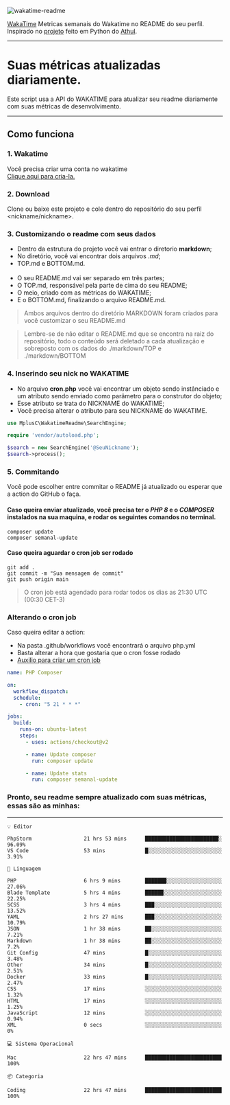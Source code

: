 ![wakatime-readme](https://socialify.git.ci/bymatheus/wakatime-readme/image?description=1&descriptionEditable=M%C3%A9tricas%20semanais%20do%20Wakatime%20no%20seu%20README%20de%20perfil.&font=KoHo&forks=1&language=1&owner=1&pattern=Signal&stargazers=1&theme=Dark)

[WakaTime](https://wakatime.com) Metricas semanais do Wakatime no README do seu perfil. <br>
Inspirado no [projeto](https://github.com/athul/waka-readme) feito em Python do [Athul](https://github.com/athul).
___

# Suas métricas atualizadas diariamente.
Este script usa a API do WAKATIME para atualizar seu readme diariamente com suas métricas de desenvolvimento.

___

## Como funciona

### 1. Wakatime
Você precisa criar uma conta no wakatime <br>
[Clique aqui para cria-la.](https://wakatime.com) 

### 2. Download
Clone ou baixe este projeto e cole dentro do repositório do seu perfil <nickname/nickname>.

### 3. Customizando o readme com seus dados
- Dentro da estrutura do projeto você vai entrar o diretorio **markdown**;  
- No diretório, você vai encontrar dois arquivos *.md*;
- TOP.md e BOTTOM.md.
<br><br>
- O seu README.md vai ser separado em três partes; 
- O TOP.md, responsável pela parte de cima do seu README;
- O meio, criado com as métricas do WAKATIME;
- E o BOTTOM.md, finalizando o arquivo README.md.<br>

> Ambos arquivos dentro do diretório MARKDOWN foram criados para você customizar o seu README.md

> Lembre-se de não editar o README.md que se encontra na raiz do repositório, todo o conteúdo será deletado a cada atualização e sobreposto com os dados do ./markdown/TOP e ./markdown/BOTTOM

### 4. Inserindo seu nick no WAKATIME
- No arquivo **cron.php** você vai encontrar um objeto sendo instânciado e um atributo sendo enviado como parâmetro para o construtor do objeto;
- Esse atributo se trata do NICKNAME do WAKATIME;
- Você precisa alterar o atributo para seu NICKNAME do WAKATIME.

```php
use MplusC\WakatimeReadme\SearchEngine;

require 'vendor/autoload.php';

$search = new SearchEngine('@SeuNickname');
$search->process();
```

### 5. Commitando
Você pode escolher entre commitar o README já atualizado ou esperar que a action do GitHub o faça. <br>

#### Caso queira enviar atualizado, você precisa ter o *PHP 8* e o *COMPOSER* instalados na sua maquina, e rodar os seguintes comandos no terminal.
```composer
composer update
composer semanal-update 
```

#### Caso queira aguardar o cron job ser rodado 
```git 
git add .
git commit -m "Sua mensagem de commit"
git push origin main
```

>O cron job está agendado para rodar todos os dias as 21:30 UTC (00:30 CET-3) 

### Alterando o cron job
Caso queira editar a action:

- Na pasta .github/workflows você encontrará o arquivo php.yml
- Basta alterar a hora que gostaria que o cron fosse rodado
- [Auxilio para criar um cron job](https://crontab.guru)

```yml
name: PHP Composer

on:
  workflow_dispatch:
  schedule:
    - cron: "5 21 * * *"

jobs:
  build:
    runs-on: ubuntu-latest
    steps:
      - uses: actions/checkout@v2

      - name: Update composer
        run: composer update

      - name: Update stats
        run: composer semanal-update
```

### Pronto, seu readme sempre atualizado com suas métricas, essas são as minhas:

___
```text
💡 Editor

PhpStorm                 21 hrs 53 mins      ████████████████████████░     96.09%
VS Code                  53 mins             █░░░░░░░░░░░░░░░░░░░░░░░░      3.91%
```
```text
💬 Linguagem

PHP                      6 hrs 9 mins        ███████░░░░░░░░░░░░░░░░░░     27.06%
Blade Template           5 hrs 4 mins        ██████░░░░░░░░░░░░░░░░░░░     22.25%
SCSS                     3 hrs 4 mins        ███░░░░░░░░░░░░░░░░░░░░░░     13.52%
YAML                     2 hrs 27 mins       ███░░░░░░░░░░░░░░░░░░░░░░     10.79%
JSON                     1 hr 38 mins        ██░░░░░░░░░░░░░░░░░░░░░░░      7.21%
Markdown                 1 hr 38 mins        ██░░░░░░░░░░░░░░░░░░░░░░░       7.2%
Git Config               47 mins             █░░░░░░░░░░░░░░░░░░░░░░░░      3.48%
Other                    34 mins             █░░░░░░░░░░░░░░░░░░░░░░░░      2.51%
Docker                   33 mins             █░░░░░░░░░░░░░░░░░░░░░░░░      2.47%
CSS                      17 mins             ░░░░░░░░░░░░░░░░░░░░░░░░░      1.32%
HTML                     17 mins             ░░░░░░░░░░░░░░░░░░░░░░░░░      1.25%
JavaScript               12 mins             ░░░░░░░░░░░░░░░░░░░░░░░░░      0.94%
XML                      0 secs              ░░░░░░░░░░░░░░░░░░░░░░░░░         0%
```
```text
💻 Sistema Operacional

Mac                      22 hrs 47 mins      █████████████████████████       100%
```
```text
📦 Categoria

Coding                   22 hrs 47 mins      █████████████████████████       100%
```
